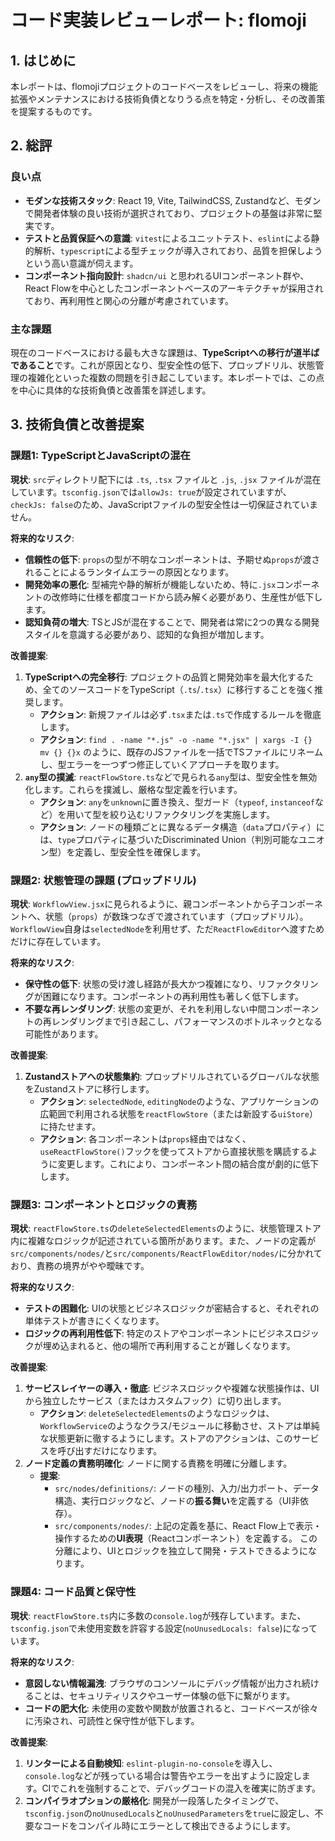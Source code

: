 # コード実装レビューレポート: flomoji

## 1. はじめに

本レポートは、flomojiプロジェクトのコードベースをレビューし、将来の機能拡張やメンテナンスにおける技術負債となりうる点を特定・分析し、その改善策を提案するものです。

## 2. 総評

### 良い点

- **モダンな技術スタック**: React 19, Vite, TailwindCSS, Zustandなど、モダンで開発者体験の良い技術が選択されており、プロジェクトの基盤は非常に堅実です。
- **テストと品質保証への意識**: `vitest`によるユニットテスト、`eslint`による静的解析、`typescript`による型チェックが導入されており、品質を担保しようという高い意識が伺えます。
- **コンポーネント指向設計**: `shadcn/ui` と思われるUIコンポーネント群や、React Flowを中心としたコンポーネントベースのアーキテクチャが採用されており、再利用性と関心の分離が考慮されています。

### 主な課題

現在のコードベースにおける最も大きな課題は、**TypeScriptへの移行が道半ばであること**です。これが原因となり、型安全性の低下、プロップドリル、状態管理の複雑化といった複数の問題を引き起こしています。本レポートでは、この点を中心に具体的な技術負債と改善策を詳述します。

## 3. 技術負債と改善提案

### 課題1: TypeScriptとJavaScriptの混在

**現状**: `src`ディレクトリ配下には `.ts`, `.tsx` ファイルと `.js`, `.jsx` ファイルが混在しています。`tsconfig.json`では`allowJs: true`が設定されていますが、`checkJs: false`のため、JavaScriptファイルの型安全性は一切保証されていません。

**将来的なリスク**: 
- **信頼性の低下**: `props`の型が不明なコンポーネントは、予期せぬ`props`が渡されることによるランタイムエラーの原因となります。
- **開発効率の悪化**: 型補完や静的解析が機能しないため、特に`.jsx`コンポーネントの改修時に仕様を都度コードから読み解く必要があり、生産性が低下します。
- **認知負荷の増大**: TSとJSが混在することで、開発者は常に2つの異なる開発スタイルを意識する必要があり、認知的な負担が増加します。

**改善提案**:
1.  **TypeScriptへの完全移行**: プロジェクトの品質と開発効率を最大化するため、全てのソースコードをTypeScript（`.ts`/`.tsx`）に移行することを強く推奨します。
    - **アクション**: 新規ファイルは必ず`.tsx`または`.ts`で作成するルールを徹底します。
    - **アクション**: `find . -name "*.js" -o -name "*.jsx" | xargs -I {} mv {} {}x` のように、既存のJSファイルを一括でTSファイルにリネームし、型エラーを一つずつ修正していくアプローチを取ります。
2.  **`any`型の撲滅**: `reactFlowStore.ts`などで見られる`any`型は、型安全性を無効化します。これらを撲滅し、厳格な型定義を行います。
    - **アクション**: `any`を`unknown`に置き換え、型ガード（`typeof`, `instanceof`など）を用いて型を絞り込むリファクタリングを実施します。
    - **アクション**: ノードの種類ごとに異なるデータ構造（`data`プロパティ）には、`type`プロパティに基づいたDiscriminated Union（判別可能なユニオン型）を定義し、型安全性を確保します。

### 課題2: 状態管理の課題 (プロップドリル)

**現状**: `WorkflowView.jsx`に見られるように、親コンポーネントから子コンポーネントへ、状態（`props`）が数珠つなぎで渡されています（プロップドリル）。`WorkflowView`自身は`selectedNode`を利用せず、ただ`ReactFlowEditor`へ渡すためだけに存在しています。

**将来的なリスク**:
- **保守性の低下**: 状態の受け渡し経路が長大かつ複雑になり、リファクタリングが困難になります。コンポーネントの再利用性も著しく低下します。
- **不要な再レンダリング**: 状態の変更が、それを利用しない中間コンポーネントの再レンダリングまで引き起こし、パフォーマンスのボトルネックとなる可能性があります。

**改善提案**:
1.  **Zustandストアへの状態集約**: プロップドリルされているグローバルな状態をZustandストアに移行します。
    - **アクション**: `selectedNode`, `editingNode`のような、アプリケーションの広範囲で利用される状態を`reactFlowStore`（または新設する`uiStore`）に持たせます。
    - **アクション**: 各コンポーネントは`props`経由ではなく、`useReactFlowStore()`フックを使ってストアから直接状態を購読するように変更します。これにより、コンポーネント間の結合度が劇的に低下します。

### 課題3: コンポーネントとロジックの責務

**現状**: `reactFlowStore.ts`の`deleteSelectedElements`のように、状態管理ストア内に複雑なロジックが記述されている箇所があります。また、ノードの定義が`src/components/nodes/`と`src/components/ReactFlowEditor/nodes/`に分かれており、責務の境界がやや曖昧です。

**将来的なリスク**:
- **テストの困難化**: UIの状態とビジネスロジックが密結合すると、それぞれの単体テストが書きにくくなります。
- **ロジックの再利用性低下**: 特定のストアやコンポーネントにビジネスロジックが埋め込まれると、他の場所で再利用することが難しくなります。

**改善提案**:
1.  **サービスレイヤーの導入・徹底**: ビジネスロジックや複雑な状態操作は、UIから独立したサービス（またはカスタムフック）に切り出します。
    - **アクション**: `deleteSelectedElements`のようなロジックは、`WorkflowService`のようなクラス/モジュールに移動させ、ストアは単純な状態更新に徹するようにします。ストアのアクションは、このサービスを呼び出すだけになります。
2.  **ノード定義の責務明確化**: ノードに関する責務を明確に分離します。
    - **提案**: 
        - `src/nodes/definitions/`: ノードの種別、入力/出力ポート、データ構造、実行ロジックなど、ノードの**振る舞い**を定義する（UI非依存）。
        - `src/components/nodes/`: 上記の定義を基に、React Flow上で表示・操作するための**UI表現**（Reactコンポーネント）を定義する。
      この分離により、UIとロジックを独立して開発・テストできるようになります。

### 課題4: コード品質と保守性

**現状**: `reactFlowStore.ts`内に多数の`console.log`が残存しています。また、`tsconfig.json`で未使用変数を許容する設定(`noUnusedLocals: false`)になっています。

**将来的なリスク**:
- **意図しない情報漏洩**: ブラウザのコンソールにデバッグ情報が出力され続けることは、セキュリティリスクやユーザー体験の低下に繋がります。
- **コードの肥大化**: 未使用の変数や関数が放置されると、コードベースが徐々に汚染され、可読性と保守性が低下します。

**改善提案**:
1.  **リンターによる自動検知**: `eslint-plugin-no-console`を導入し、`console.log`などが残っている場合は警告やエラーを出すように設定します。CIでこれを強制することで、デバッグコードの混入を確実に防ぎます。
2.  **コンパイラオプションの厳格化**: 開発が一段落したタイミングで、`tsconfig.json`の`noUnusedLocals`と`noUnusedParameters`を`true`に設定し、不要なコードをコンパイル時にエラーとして検出できるようにします。
